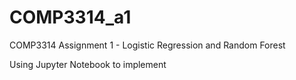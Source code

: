 # COMP3314_a1
COMP3314 Assignment 1 - Logistic Regression and Random Forest

Using Jupyter Notebook to implement
